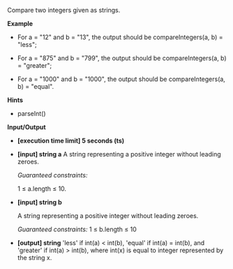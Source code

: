 Compare two integers given as strings.

**Example**
-   For a = "12" and b = "13", the output should be compareIntegers(a, b) = "less";

-   For a = "875" and b = "799", the output should be compareIntegers(a, b) = "greater";

-   For a = "1000" and b = "1000", the output should be compareIntegers(a, b) = "equal".

**Hints**
-   parseInt()

**Input/Output**

- **[execution time limit] 5 seconds (ts)**
- **[input] string a**
    A string representing a positive integer without leading zeroes.

    *Guaranteed constraints:*

    1 ≤ a.length ≤ 10.

- **[input] string b**

    A string representing a positive integer without leading zeroes.

    *Guaranteed constraints:*
    1 ≤ b.length ≤ 10

-   **[output] string**
    'less' if int(a) < int(b), 'equal' if int(a) = int(b), and 'greater' if int(a) > int(b), where int(x) is equal to integer represented by the string x.